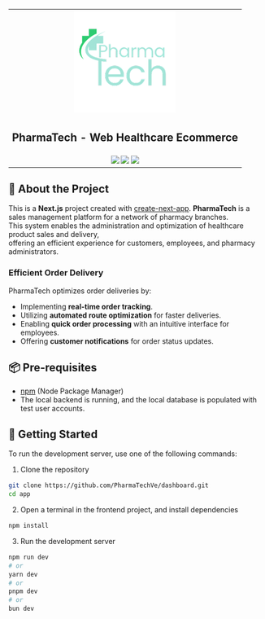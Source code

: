 <table align="center">
  <tr>
    <td align="center">
      <img src="image.png" alt="PharmaTech Logo" width="200">
    </td>
  </tr>
  <tr>
    <td align="center">
      <h2>PharmaTech - Web Healthcare Ecommerce</h2>
    </td>
  </tr>
  <tr>
    <td align="center">
      <img src="https://img.shields.io/badge/next.js-000000?style=for-the-badge&logo=nextdotjs&logoColor=white">
      <img src="https://img.shields.io/badge/tailwindcss-0F172A?&logo=tailwindcss">
      <img src="https://img.shields.io/badge/vitest-6E9F18?style=for-the-badge&logo=vitest&logoColor=white">
    </td>
  </tr>
</table>

## 📌 About the Project

This is a **Next.js** project created with [create-next-app](https://nextjs.org/docs/app/api-reference/cli/create-next-app).
**PharmaTech** is a sales management platform for a network of pharmacy branches.  
This system enables the administration and optimization of healthcare product sales and delivery,  
offering an efficient experience for customers, employees, and pharmacy administrators.

### Efficient Order Delivery

PharmaTech optimizes order deliveries by:

- Implementing **real-time order tracking**.
- Utilizing **automated route optimization** for faster deliveries.
- Enabling **quick order processing** with an intuitive interface for employees.
- Offering **customer notifications** for order status updates.

## 📦 Pre-requisites

- [npm](https://www.npmjs.com/) (Node Package Manager)
- The local backend is running, and the local database is populated with test user accounts.

## 🚀 Getting Started

To run the development server, use one of the following commands:

1. Clone the repository

```bash
git clone https://github.com/PharmaTechVe/dashboard.git
cd app
```

2. Open a terminal in the frontend project, and install dependencies

```bash
npm install
```

3. Run the development server

```bash
npm run dev
# or
yarn dev
# or
pnpm dev
# or
bun dev
```
